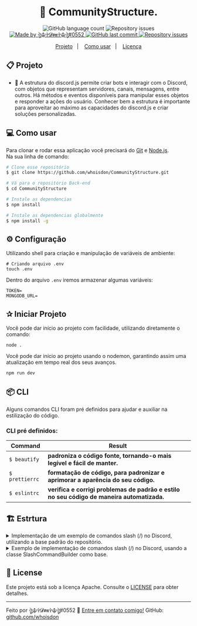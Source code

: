 <h1 align="center"> 
	🔐 CommunityStructure.
</h1>
<p align="center">
  <img alt="GitHub language count" src="https://img.shields.io/github/languages/count/whoisdon/CommunityStructure?color=%2304D361">
	
  <img alt="Repository issues" src="https://img.shields.io/github/languages/top/whoisdon/CommunityStructure">	
	
  <a href="https://discord.gg/3Cps7AuNQ6">
    <img alt="Made by ঔৣ☬✞𝓓𝖔𝖓✞☬ঔৣ#0552" src="https://img.shields.io/badge/made%20by-whoisdon-%2304D361">
  </a>

  <a href="https://github.com/whoisdon/APIExpress/commits/master">
    <img alt="GitHub last commit" src="https://img.shields.io/github/last-commit/whoisdon/CommunityStructure">
  </a>

  <a href="https://github.com/whoisdon/APIExpress/issues">
    <img alt="Repository issues" src="https://img.shields.io/github/issues/whoisdon/CommunityStructure">
  </a>
</p>


<p align="center">
  <a href="#-projeto">Projeto</a>&nbsp;&nbsp;&nbsp;|&nbsp;&nbsp;&nbsp;
  <a href="#-como-usar">Como usar</a>&nbsp;&nbsp;&nbsp;|&nbsp;&nbsp;&nbsp;
  <a href="#-license">Licença</a>
</p>

## 📋 Projeto

* 🔐 A estrutura do discord.js permite criar bots e interagir com o Discord, com objetos que representam servidores, canais, mensagens, entre outros. Há métodos e eventos disponíveis para manipular esses objetos e responder a ações do usuário. Conhecer bem a estrutura é importante para aproveitar ao máximo as capacidades do discord.js e criar soluções personalizadas. <br>

## 💻 Como usar

Para clonar e rodar essa aplicação você precisará do [Git](https://git-scm.com) e [Node.js](https://nodejs.org/en/download/). 
<br>
Na sua linha de comando:

```bash
# Clone esse repositório
$ git clone https://github.com/whoisdon/CommunityStructure.git
```
```bash
# Vá para o repositório Back-end
$ cd CommunityStructure
```
```bash
# Instale as dependencias
$ npm install
```
```bash
# Instale as dependencias globalmente  
$ npm install -g
```

## ⚙️ Configuração

Utilizando shell para criação e manipulação de variáveis de ambiente:
```shell
# Criando arquivo .env
touch .env
```
Dentro do arquivo `.env` iremos armazenar algumas variáveis:
```
TOKEN=
MONGODB_URL=
```

## ✰ Iniciar Projeto

Você pode dar início ao projeto com facilidade, utilizando diretamente o comando:
```
node .
```
Você pode dar início ao projeto usando o nodemon, garantindo assim uma atualização em tempo real dos seus avanços.
```bash
npm run dev
```

## 📦 CLI

Alguns comandos CLI foram pré definidos para ajudar e auxiliar na estilização do código.
### CLI pré definidos:

| Command             |  Result              |
| ------------------- | -------------------- |
| `$ beautify`        | **padroniza o código fonte, tornando-o mais legível e fácil de manter.**                   |
| `$ prettierrc`      | **formatação de código, para padronizar e aprimorar a aparência do seu código.**           |
| `$ eslintrc`        | **verifica e corrigi problemas de padrão e estilo no seu código de maneira automatizada.** |

###

## 🏗️ Estrtura
<details>
  <summary>Implementação de um exemplo de comandos slash (/) no Discord, utilizando a base padrão do repositório.</summary>

```js
const Commands = require('../../Handlers/commands');

module.exports = class extends Commands {
	constructor(client) {
	  super(client, {
            name: 'name',
            description: 'description',
 });
}

run = (interaction) => {

 }
}
```
</details>
<details>
  <summary>Exemplo de implementação de comandos slash (/) no Discord, usando a classe SlashCommandBuilder como base.</summary>

```js
const Commands = require('../../Handlers/commands');
const { SlashCommandBuilder } = require('discord.js')

module.exports = class extends Commands {
	constructor(client) {
	  super(client, {
	    data: new SlashCommandBuilder()
            .setName('nome')
            .setDescription('descrição'),
 });
}

run = (interaction) => {

 }
}
```
</details>

## 📝 License

Este projeto está sob a licença Apache. Consulte o [LICENSE](LICENSE) para obter detalhes.

---

Feito por ঔৣ☬✞𝓓𝖔𝖓✞☬ঔৣ#0552 :wave: [Entre em contato comigo!](https://discord.com/users/828677274659586068)
GitHub: [github.com/whoisdon](https://github.com/whoisdon) &nbsp;

